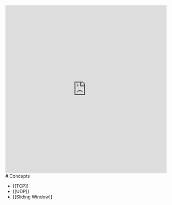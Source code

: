 
<div style="left: 0; width: 100%; height: 0; position: relative; padding-bottom: 104.3454%;"><iframe src="https://link.excalidraw.com/readonly/IDc5Wi8f98nz6rzpyz8l" style="top: 0; left: 0; width: 100%; height: 100%; position: absolute; border: 0;" allowfullscreen></iframe></div>
# Concepts

- [[TCP]]
- [[UDP]]
- [[Sliding Window]]
